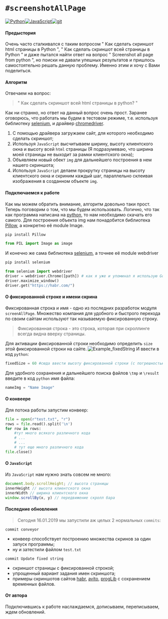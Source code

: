 # `#screenshotAllPage`

[![Python](https://cdn2.iconfinder.com/data/icons/amazon-aws-stencils/100/SDKs_copy_Python-48.png)](https://www.python.org/)[![JavaScript](https://cdn2.iconfinder.com/data/icons/designer-skills/128/code-programming-javascript-software-develop-command-language-48.png)](https://developer.mozilla.org/ru/docs/Learn/Getting_started_with_the_web/JavaScript_basics)[![git](https://cdn1.iconfinder.com/data/icons/iconza-circle-social/64/697061-github-48.png)](https://github.com/tabbols95)

#### Предыстория

Очень часто сталкивался с таким вопросом &quot; Как сделать скриншот html страницы в Python &quot;, &quot; Как сделать скриншот всей страницы в Python &quot; и даже пытался найти ответ на вопрос &quot; Screenshot all page from python &quot;, но поиски не давали упешных результатов и пришлось самостоятельно решать данную проблему. Именно этим и хочу с Вами поделиться.

#### Алгоритм

Отвечаем на вопрос:

> &quot; Как сделать скриншот всей html страницы в python? &quot;

Как ни странно, но ответ на данный вопрос очень прост. Заранее оговорюсь, что работать мы будем в тестовом режиме, т.е. используя библиотеку [selenium](https://www.seleniumhq.org/), и драйвер [chromedriver](http://chromedriver.chromium.org/).
1. С помощью драйвера загружаем сайт, для которого необходимо сделать скриншот;
2. Используя `JavaScript` высчитываем ширину, высоту клиентского окна и высоту всей `html` страницы (Я подразумеваю, что ширина моей страницы не выходит за рамки клиентского окна);
3. Объявляем новый обект `img` для дальнейшего построения в нем нашего скриншота;
4. Используя `JavaScript` делаем прокрутку страницы на высоту клиентского окна и скриним каждый шаг, параллельно склеивая изображения в созданном объекте `img`.

#### Подключаемся к работе

Как мы можем обратить внимание, алгоритм довольно таки прост. Теперь поговорим о том, что мы будем использовать.
Логично, что так как программа написана на [python](https://www.python.org/), то нам необходимо скачать его самого.
Для построения объекта img нам понадобится библиотека [Pillow](https://pillow.readthedocs.io/en/5.3.x/installation.html), а конкретно её module Image.

``` sh
pip install Pillow
```

``` python
from PIL import Image as image
```

И конечно же сама библиотека [selenium](https://www.seleniumhq.org/), а точнее её module webdriver

``` sh
pip install selenium
```

``` python
from selenium import webdriver
driver = webdriver.Chrome([path]) # как я уже и упоминал я использую Google Chrome, поэтому драйвер chromedriver, также вы можете использовать geckodtiver для Firefox и прочее
driver.maximize_window()
driver.get("https://habr.com/")
```

#### О фиксированной строке и имени скрина

Фиксированная строка и имя - одно из последних разработок модуля `screenAllPage`. Множество компания для удобного и быстрого перехода по своим сайтам используют так называемую фиксированную строку.

> Фиксированная строка - это строка, которая при скроллинге всегда видна вверху страницы.

Для активации фиксированной строки необходимо определить `size` этой фиксированной строки на сайте.
![Example_fixedString](https://pp.userapi.com/c849216/v849216725/104a18/9B6z30voY2c.jpg)
И ввести в код `python`:

``` python
fixedSize = 60 #сюда ввести высоту фиксированной строки (с погрешностью на тень в 3 - 5 px)
```

Для удобного сохранения и дальнейшего поиска файлов `\tmp` и `\result` введите в код `python` имя файла:

``` python
nameImg = "Name Image"
```

#### О конвеере

Для потока работы запустим конвеер:

``` python
file = open(r"test.txt", "r")
rows = file.read().split('\n')
for row in rows:
    #тут много всякого различного кода
    # ...
    # ...
    # тут еще много различного кода
file.close()
```

#### О `JavaScript`

Из `JavaScript` нам нужно знать совсем не много:

``` JavaScript
document.body.scrollHeight; // высота страницы
innerHeight // высота клиентского окна
innerWidth // ширина клиентского окна
window.scrollBy(x, y) // передвижение скролл бара
```

#### Последние обновления

>Сегодня 16.01.2019 мы запустили аж целых 2 нормальных `commits`:

`commit conveyor`

* конвеер способствует построению множества скринов за один запуск программы;
* ну и затестили файлом `test.txt`

`commit Update fixed string`
* скриншот страницы с фиксированной строкой;
* упрощенный вариант задания имен скриншота;
* примеры скриншотов сайтов [habr](https://habr.com/), [avito](https://www.avito.ru/), [progLib](https://proglib.io/) с сохранением временных файлов.

#### От автора

Подключившись к работе наслаждаемся, дописываем, переписываем, ждем обновлений.
